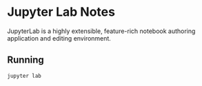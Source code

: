 # Jupyter Lab Notes

JupyterLab is a highly extensible, feature-rich notebook authoring application and editing environment.

## Running

```sh
jupyter lab
```
